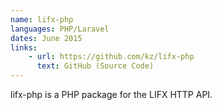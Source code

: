 ```yaml
---
name: lifx-php
languages: PHP/Laravel
dates: June 2015
links:
    - url: https://github.com/kz/lifx-php
      text: GitHub (Source Code)
---
```

lifx-php is a PHP package for the LIFX HTTP API. 